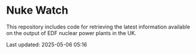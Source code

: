 # Nuke Watch

This repository includes code for retrieving the latest information available on the output of EDF nuclear power plants in the UK.

Last updated: 2025-05-06 05:16